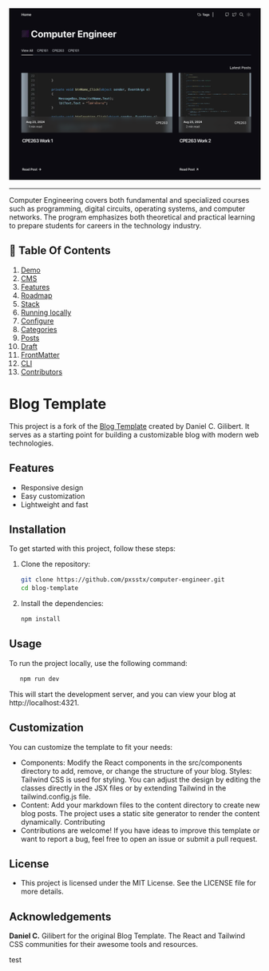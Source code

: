 <div align="center">

<img src="public/project.png" alt="Screenshot" />

<hr/>
</div>
<p>
 Computer Engineering covers both fundamental and specialized courses such as programming, digital circuits, operating systems, and computer networks. The program emphasizes both theoretical and practical learning to prepare students for careers in the technology industry.
</p>

## 📌 Table Of Contents

1. [Demo](#-Demo)
2. [CMS](#-Tina-CMS)
3. [Features](#-Features)
4. [Roadmap](#-Roadmap)
5. [Stack](#-Stack)
6. [Running locally](#-Running-Locally)
7. [Configure](#-Configure)
8. [Categories](#-Adding-a-category)
9. [Posts](#-Adding-a-post)
10. [Draft](#-Activating-draft-mode)
11. [FrontMatter](#-Frontmatter)
12. [CLI](#-Commands)
13. [Contributors](#-Contributors)

# Blog Template

This project is a fork of the [Blog Template](https://github.com/danielcgilibert/blog-template) created by Daniel C. Gilibert. It serves as a starting point for building a customizable blog with modern web technologies.

## Features

- Responsive design
- Easy customization
- Lightweight and fast

## Installation

To get started with this project, follow these steps:

1. Clone the repository:

   ```bash
   git clone https://github.com/pxsstx/computer-engineer.git
   cd blog-template
   ```

2. Install the dependencies:
   ```bash
   npm install
   ```

## Usage
To run the project locally, use the following command:
```bash
   npm run dev
```

This will start the development server, and you can view your blog at http://localhost:4321.

## Customization
You can customize the template to fit your needs:

- Components: Modify the React components in the src/components directory to add, remove, or change the structure of your blog.
Styles: Tailwind CSS is used for styling. You can adjust the design by editing the classes directly in the JSX files or by extending Tailwind in the tailwind.config.js file.
- Content: Add your markdown files to the content directory to create new blog posts. The project uses a static site generator to render the content dynamically.
Contributing
- Contributions are welcome! If you have ideas to improve this template or want to report a bug, feel free to open an issue or submit a pull request.

## License
- This project is licensed under the MIT License. See the LICENSE file for more details.

## Acknowledgements
**Daniel C.** Gilibert for the original Blog Template.
The React and Tailwind CSS communities for their awesome tools and resources.

test

